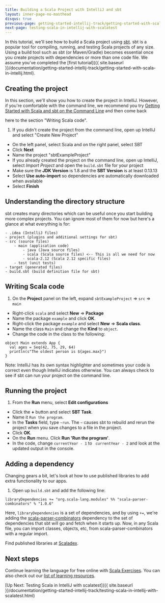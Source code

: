 ```yaml
---
title: Building a Scala Project with IntelliJ and sbt
layout: inner-page-no-masthead
disqus: true
previous-page: getting-started-intellij-track/getting-started-with-scala-in-intellij
next-page: testing-scala-in-intellij-with-scalatest
---
```


In this tutorial, we'll see how to build a Scala project using [sbt](http://www.scala-sbt.org/0.13/docs/index.html). sbt is a popular tool for compiling, running, and testing Scala projects of any
size. Using a build tool such as sbt (or Maven/Gradle) becomes essential once you create projects with dependencies
or more than one code file.
 We assume you've completed the
[first tutorial]({{ site.baseurl }}/documentation/getting-started-intellij-track/getting-started-with-scala-in-intellij.html).

## Creating the project
In this section, we'll show you how to create the project in IntelliJ. However, if you're
comfortable with the command line, we recommend you try [Getting
Started with Scala and sbt on the Command Line]({{site.baseurl}}/documentation/getting-started-sbt-track/getting-started-with-scala-and-sbt-on-the-command-line.html) and then come back

 here to the section "Writing Scala code".

1. If you didn't create the project from the command line, open up IntelliJ and select "Create New Project"
  * On the left panel, select Scala and on the right panel, select SBT
  * Click **Next**
  * Name the project "sbtExampleProject"
* If you already created the project on the command line, open up IntelliJ, select *Import Project* and open the `build.sbt` file for your project
* Make sure the **JDK Version** is 1.8 and the **SBT Version** is at least 0.13.13
* Select **Use auto-import** so dependencies are automatically downloaded when available
* Select **Finish**

## Understanding the directory structure
sbt creates many directories which can be useful once you start building
more complex projects. You can ignore most of them for now
but here's a glance at what everything is for:

```
- .idea (IntelliJ files)
- project (plugins and additional settings for sbt)
- src (source files)
    - main (application code)
        - java (Java source files)
        - scala (Scala source files) <-- This is all we need for now
        - scala-2.12 (Scala 2.12 specific files)
    - test (unit tests)
- target (generated files)
- build.sbt (build definition file for sbt)
```


## Writing Scala code
1. On the **Project** panel on the left, expand `sbtExampleProject` => `src`
=> `main`
* Right-click `scala` and select **New** => **Package**
* Name the package `example` and click **OK**.
* Right-click the package `example` and select **New** => **Scala class**.
* Name the class `Main` and change the **Kind** to `object`.
* Change the code in the class to the following:

```
object Main extends App {
  val ages = Seq(42, 75, 29, 64)
  println(s"The oldest person is ${ages.max}")
}
```

Note: IntelliJ has its own syntax highlighter and sometimes your code is
correct even though IntelliJ indicates otherwise. You can always check
to see if sbt can run your project on the command line.

## Running the project
1. From the **Run** menu, select **Edit configurations**
* Click the **+** button and select **SBT Task**.
* Name it `Run the program`.
* In the **Tasks** field, type `~run`. The `~` causes sbt to rebuild and rerun the project
when you save changes to a file in the project.
* Click **OK**.
* On the **Run** menu. Click **Run 'Run the program'**.
* In the code, change `currentYear - 1` to ` currentYear - 2`
and look at the updated output in the console.

## Adding a dependency
Changing gears a bit, let's look at how to use published libraries to add
extra functionality to our apps.
1. Open up `build.sbt` and add the following line:

```
libraryDependencies += "org.scala-lang.modules" %% "scala-parser-combinators" % "1.0.6"

```
Here, `libraryDependencies` is a set of dependencies, and by using `+=`,
we're adding the [scala-parser-combinators](https://index.scala-lang.org/scala/scala-parser-combinators) dependency to the set of dependencies that sbt will go
and fetch when it starts up. Now, in any Scala file, you can import classes,
objects, etc, from scala-parser-combinators with a regular import.

Find published libraries at [Scaladex](https://index.scala-lang.org/).

## Next steps
Continue learning the language for free online with
 [Scala Exercises](http://www.scala-exercises.org).
You can also check out our [list of learning resources](http://scala-lang.org/documentation/).

[Up Next: Testing Scala in IntelliJ with scalatest]({{ site.baseurl }}/documentation/getting-started-intellij-track/testing-scala-in-intellij-with-scalatest.html)
